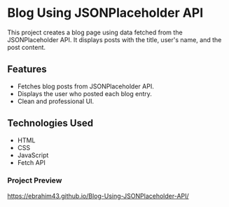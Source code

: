 # Blog Using JSONPlaceholder API

This project creates a blog page using data fetched from the JSONPlaceholder API. It displays posts with the title, user's name, and the post content.

## Features

- Fetches blog posts from JSONPlaceholder API.
- Displays the user who posted each blog entry.
- Clean and professional UI.

## Technologies Used

- HTML
- CSS
- JavaScript
- Fetch API

### Project Preview

https://ebrahim43.github.io/Blog-Using-JSONPlaceholder-API/
